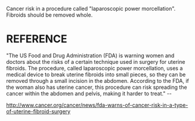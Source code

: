 Cancer risk in a procedure called "laparoscopic power morcellation".  Fibroids should be removed whole.



REFERENCE
=========
"The US Food and Drug Administration (FDA) is warning women and doctors about the risks of a certain technique used in surgery for 
uterine fibroids. The procedure, called laparoscopic power morcellation, uses a medical device to break uterine fibroids into small pieces,
so they can be removed through a small incision in the abdomen. According to the FDA, if the woman also has uterine cancer, 
this procedure can risk spreading the cancer within the abdomen and pelvis, making it harder to treat." --

  http://www.cancer.org/cancer/news/fda-warns-of-cancer-risk-in-a-type-of-uterine-fibroid-surgery
